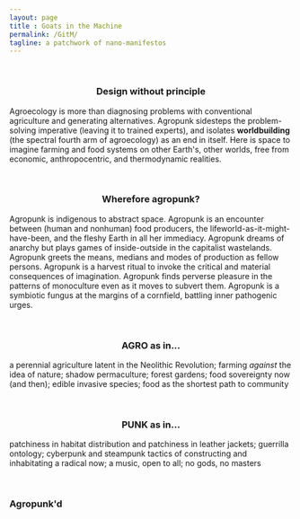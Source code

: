 ```yaml
---
layout: page
title : Goats in the Machine
permalink: /GitM/
tagline: a patchwork of nano-manifestos
---
```

<br>

<center> <h3> Design without principle </h3> </center>

Agroecology is more than diagnosing problems with conventional agriculture and generating alternatives. Agropunk sidesteps the problem-solving imperative (leaving it to trained experts), and isolates **worldbuilding** (the spectral fourth arm of agroecology) as an end in itself. Here is space to imagine farming and food systems on other Earth's, other worlds, free from economic, anthropocentric, and thermodynamic realities.  
  
<br>

<center> <h3> Wherefore agropunk? </h3> </center>


Agropunk is indigenous to abstract space. Agropunk is an encounter between (human and nonhuman) food producers, the lifeworld-as-it-might-have-been, and the fleshy Earth in all her immediacy. Agropunk dreams of anarchy but plays games of inside-outside in the capitalist wastelands. Agropunk greets the means, medians and modes of production as fellow persons. Agropunk is a harvest ritual to invoke the critical and material consequences of imagination. Agropunk finds perverse pleasure in the patterns of monoculture even as it moves to subvert them. Agropunk is a symbiotic fungus at the margins of a cornfield, battling inner pathogenic urges. 

<br>

<center> <h3> AGRO as in... </h3> </center>

a perennial agriculture latent in the Neolithic Revolution; farming *against* the idea of nature; shadow permaculture; forest gardens; food sovereignty now (and then); edible invasive species; food as the shortest path to community

<br>

<center> <h3> PUNK as in... </h3> </center>

patchiness in habitat distribution and patchiness in leather jackets; guerrilla ontology; cyberpunk and steampunk tactics of constructing and inhabitating a radical now; a music, open to all; no gods, no masters

<br> 

### Agropunk'd


